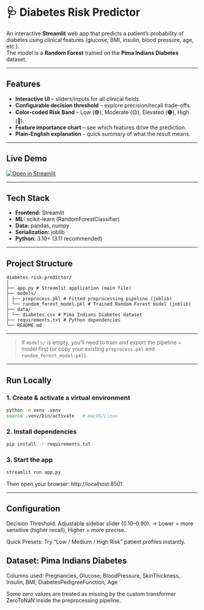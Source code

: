 # 🩺 Diabetes Risk Predictor

An interactive **Streamlit** web app that predicts a patient’s probability of diabetes using clinical features (glucose, BMI, insulin, blood pressure, age, etc.).  
The model is a **Random Forest** trained on the **Pima Indians Diabetes** dataset.

---

## Features
- **Interactive UI** – sliders/inputs for all clinical fields.  
- **Configurable decision threshold** – explore precision/recall trade-offs.  
- **Color-coded Risk Band** – Low (🟢), Moderate (🟡), Elevated (🟠), High (🔴).  
- **Feature importance chart** – see which features drive the prediction.  
- **Plain-English explanation** – quick summary of what the result means.

---
## Live Demo
[![Open in Streamlit](https://static.streamlit.io/badges/streamlit_badge_black_white.svg)](https://diabetes-risk-analyzer.streamlit.app)

---
## Tech Stack
- **Frontend:** Streamlit  
- **ML:** scikit-learn (RandomForestClassifier)  
- **Data:** pandas, numpy  
- **Serialization:** joblib  
- **Python:** 3.10+ (3.11 recommended)

---

## Project Structure
```
diabetes-risk-predictor/
│
├── app.py # Streamlit application (main file)
├── models/
│ ├── preprocess.pkl # Fitted preprocessing pipeline (joblib)
│ └── random_forest_model.pkl # Trained Random Forest model (joblib)
├── data/
│ └── diabetes.csv # Pima Indians Diabetes dataset
├── requirements.txt # Python dependencies
└── README.md
```

---

> If `models/` is empty, you’ll need to train and export the pipeline + model first (or copy your existing `preprocess.pkl` and `random_forest_model.pkl`).

---

## Run Locally

### 1. Create & activate a virtual environment
```bash
python -m venv .venv
source .venv/bin/activate   # macOS/Linux
```

### 2. Install dependencies
```bash 
pip install -r requirements.txt
```

### 3. Start the app
```bash
streamlit run app.py
```
Then open your browser: http://localhost:8501

---

## Configuration

Decision Threshold: Adjustable sidebar slider (0.10–0.90).
→ Lower = more sensitive (higher recall), Higher = more precise.

Quick Presets: Try “Low / Medium / High Risk” patient profiles instantly.

## Dataset: Pima Indians Diabetes

Columns used:
Pregnancies, Glucose, BloodPressure, SkinThickness, 
Insulin, BMI, DiabetesPedigreeFunction, Age

Some zero values are treated as missing by the custom transformer ZeroToNaN inside the preprocessing pipeline.
